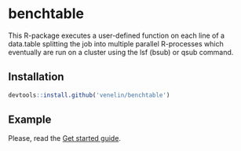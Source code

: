 
<!-- README.md is generated from README.Rmd. Please edit that file -->
benchtable
==========

This R-package executes a user-defined function on each line of a data.table splitting the job into multiple parallel R-processes which eventually are run on a cluster using the lsf (bsub) or qsub command.

Installation
------------

``` r
devtools::install.github('venelin/benchtable')
```

Example
-------

Please, read the [Get started guide](https://venelin.github.io/benchtable/articles/benchtable.html).
